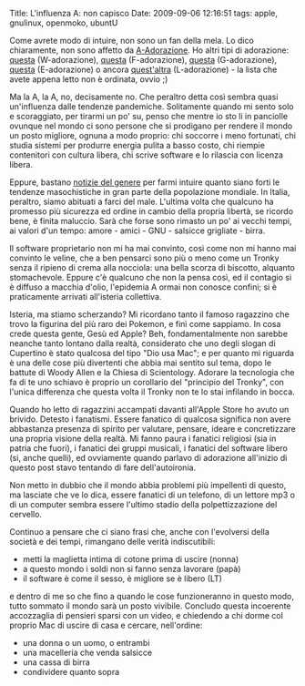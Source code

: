 Title: L'influenza A: non capisco
Date:  2009-09-06 12:16:51
tags: apple, gnulinux, openmoko, ubuntU

Come avrete modo di intuire, non sono un fan della mela. Lo dico
chiaramente, non sono affetto da [A-Adorazione][1]. Ho altri tipi di
adorazione: [questa][2] (W-adorazione), [questa][3] (F-adorazione),
[questa][4] (G-adorazione), [questa][5] (E-adorazione) o ancora
[quest'altra][6] (L-adorazione) - la lista che avete appena letto non è
ordinata, ovvio ;)


Ma la A, la A, no, decisamente no. Che peraltro detta così sembra quasi
un'influenza dalle tendenze pandemiche. Solitamente quando mi sento solo e
scoraggiato, per tirarmi un po' su, penso che mentre io sto li in panciolle
ovunque nel mondo ci sono persone che si prodigano per rendere il mondo un
posto migliore, ognuna a modo proprio: chi soccorre i meno fortunati, chi
studia sistemi per produrre energia pulita a basso costo, chi riempie
contenitori con cultura libera, chi scrive software e lo rilascia con licenza
libera.


Eppure, bastano [notizie del genere][7] per farmi intuire quanto siano forti
le tendenze masochistiche in gran parte della popolazione mondiale. In Italia,
peraltro, siamo abituati a farci del male. L'ultima volta che qualcuno ha
promesso più sicurezza ed ordine in cambio della propria libertà, se ricordo
bene, è finita maluccio. Sarà che forse sono rimasto un po' ai vecchi tempi, ai
valori d'un tempo: amore - amici - GNU - salsicce grigliate - birra.


Il software proprietario non mi ha mai convinto, così come non mi hanno mai
convinto le veline, che a ben pensarci sono più o meno come un Tronky senza il
ripieno di crema alla nocciola: una bella scorza di biscotto, alquanto
stomachevole. Eppure c'è qualcuno che non la pensa così, ed il contagio si è
diffuso a macchia d'olio, l'epidemia A ormai non conosce confini; si è
praticamente arrivati all'isteria collettiva.


Isteria, ma stiamo scherzando? Mi ricordano tanto il famoso ragazzino che
trovo la figurina del più raro dei Pokemon, e finì come sappiamo. In cosa
crede questa gente, Gesù ed Apple? Beh, fondamentalmente non sarebbe neanche
tanto lontano dalla realtà, considerato che uno degli slogan di Cupertino è
stato qualcosa del tipo "Dio usa Mac"; e per quanto mi riguarda è una delle
cose più divertenti che abbia mai sentito sul tema, dopo le battute di Woody
Allen e la Chiesa di Scientology. Adorare la tecnologia che fa di te uno
schiavo è proprio un corollario del "principio del Tronky", con l'unica
differenza che questa volta il Tronky non te lo stai infilando in bocca.


Quando ho letto di ragazzini accampati davanti all'Apple Store ho avuto un
brivido. Detesto i fanatismi. Essere fanatico di qualcosa significa non avere
abbastanza presenza di spirito per valutare, pensare, ideare e concretizzare
una propria visione della realtà. Mi fanno paura i fanatici religiosi (sia in
patria che fuori), i fanatici dei gruppi musicali, i fanatici del software
libero (si, anche quelli), ed ovviamente quando parlavo di adorazione
all'inizio di questo post stavo tentando di fare dell'autoironia.


Non metto in dubbio che il mondo abbia problemi più impellenti di questo, ma
lasciate che ve lo dica, essere fanatici di un telefono, di un lettore mp3 o
di un computer sembra essere l'ultimo stadio della polpettizzazione del
cervello.


Continuo a pensare che ci siano frasi che, anche con l'evolversi della società
e dei tempi, rimangano delle verità indiscutibili:

  * metti la maglietta intima di cotone prima di uscire (nonna)
  * a questo mondo i soldi non si fanno senza lavorare (papà)
  * il software è come il sesso, è migliore se è libero (LT)

e dentro di me so che fino a quando le cose funzioneranno in questo modo,
tutto sommato il mondo sarà un posto vivibile. Concludo questa incoerente
accozzaglia di pensieri sparsi con un video, e chiedendo a chi dorme col
proprio Mac di uscire di casa e cercare, nell'ordine:

  * una donna o un uomo, o entrambi
  * una macelleria che venda salsicce
  * una cassa di birra
  * condividere quanto sopra

<center><object width="480" height="385"><param name="movie" value="http://www.youtube.com/v/POiNqP4savI?fs=1&amp;hl=it_IT"></param><param name="allowFullScreen" value="true"></param><param name="allowscriptaccess" value="always"></param><embed src="http://www.youtube.com/v/POiNqP4savI?fs=1&amp;hl=it_IT" type="application/x-shockwave-flash" allowscriptaccess="always" allowfullscreen="true" width="480" height="385"></embed></object></center>

   [1]: http://it.wikipedia.org/wiki/Apple

   [2]: http://it.wikipedia.org/wiki/Wikipedia

   [3]: http://it.wikipedia.org/wiki/Figa

   [4]: http://it.wikipedia.org/wiki/GNU

   [5]: http://it.wikipedia.org/wiki/Umberto_Eco

   [6]: http://en.wikipedia.org/wiki/Love

   [7]: http://www.02blog.it/post/5658/apple-store-carugate-le-foto-dellinaugurazione
